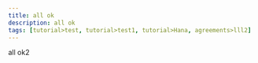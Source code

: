 ```yaml
---
title: all ok
description: all ok
tags: [tutorial>test, tutorial>test1, tutorial>Hana, agreements>lll2]
---
```

all ok2
